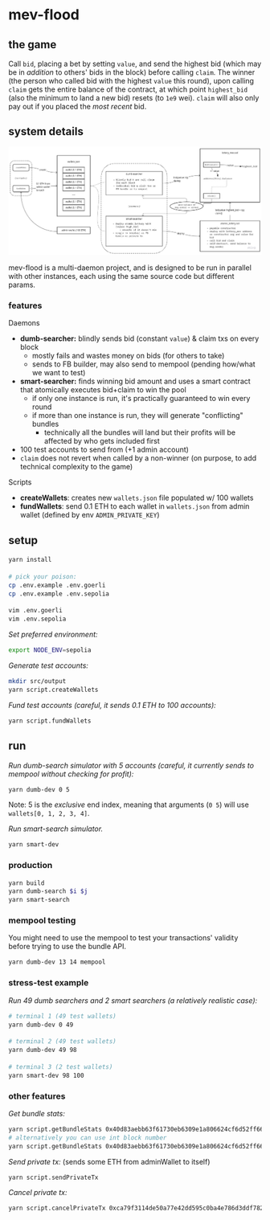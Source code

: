 # mev-flood

## the game

Call `bid`, placing a bet by setting `value`, and send the highest bid (which may be in _addition_ to others' bids in the block) before calling `claim`. The winner (the person who called bid with the highest `value` this round), upon calling `claim` gets the entire balance of the contract, at which point `highest_bid` (also the minimum to land a new bid) resets (to `1e9` wei). `claim` will also only pay out if you placed the _most recent_ bid.

## system details

![mev-flood system diagram](docs/sys-diagram.jpg)

mev-flood is a multi-daemon project, and is designed to be run in parallel with other instances, each using the same source code but different params.

### features

Daemons

* **dumb-searcher:** blindly sends bid (constant `value`) & claim txs on every block
  * mostly fails and wastes money on bids (for others to take)
  * sends to FB builder, may also send to mempool (pending how/what we want to test)
* **smart-searcher:** finds winning bid amount and uses a smart contract that atomically executes bid+claim to win the pool
  * if only one instance is run, it's practically guaranteed to win every round
  * if more than one instance is run, they will generate "conflicting" bundles
    * technically all the bundles will land but their profits will be affected by who gets included first
* 100 test accounts to send from (+1 admin account)
* `claim` does not revert when called by a non-winner (on purpose, to add technical complexity to the game)

Scripts

* **createWallets**: creates new `wallets.json` file populated w/ 100 wallets
* **fundWallets**: send 0.1 ETH to each wallet in `wallets.json` from admin wallet (defined by env `ADMIN_PRIVATE_KEY`)

## setup

```sh
yarn install

# pick your poison:
cp .env.example .env.goerli
cp .env.example .env.sepolia

vim .env.goerli
vim .env.sepolia
```

_Set preferred environment:_

```sh
export NODE_ENV=sepolia
```

_Generate test accounts:_

```sh
mkdir src/output
yarn script.createWallets
```

_Fund test accounts (careful, it sends 0.1 ETH to 100 accounts):_

```sh
yarn script.fundWallets
```

## run

_Run dumb-search simulator with 5 accounts (careful, it currently sends to mempool without checking for profit):_

```sh
yarn dumb-dev 0 5
```

Note: 5 is the _exclusive_ end index, meaning that arguments (`0 5`) will use `wallets[0, 1, 2, 3, 4]`.

_Run smart-search simulator._

```sh
yarn smart-dev
```

### production

```sh
yarn build
yarn dumb-search $i $j
yarn smart-search
```

### mempool testing

You might need to use the mempool to test your transactions' validity before trying to use the bundle API.

```sh
yarn dumb-dev 13 14 mempool
```

### stress-test example

_Run 49 dumb searchers and 2 smart searchers (a relatively realistic case):_

```sh
# terminal 1 (49 test wallets)
yarn dumb-dev 0 49

# terminal 2 (49 test wallets)
yarn dumb-dev 49 98

# terminal 3 (2 test wallets)
yarn smart-dev 98 100
```

### other features

_Get bundle stats:_

```sh
yarn script.getBundleStats 0x40d83aebb63f61730eb6309e1a806624cf6d52ff666d1b13d5ced535397f9a46 0x7088e9
# alternatively you can use int block number
yarn script.getBundleStats 0x40d83aebb63f61730eb6309e1a806624cf6d52ff666d1b13d5ced535397f9a46 7375081
```

_Send private tx:_ (sends some ETH from adminWallet to itself)

```sh
yarn script.sendPrivateTx
```

_Cancel private tx:_

```sh
yarn script.cancelPrivateTx 0xca79f3114de50a77e42dd595c0ba4e786d3ddf782c62075ec067fe32329e3ea2
```

